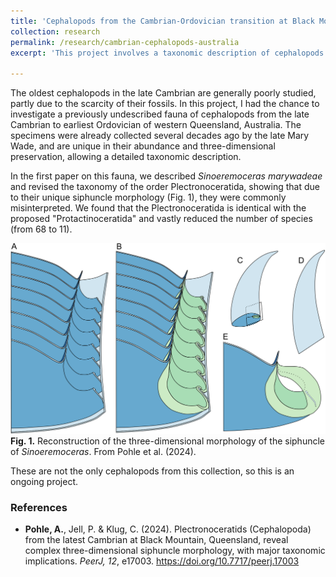 ```yaml
---
title: 'Cephalopods from the Cambrian-Ordovician transition at Black Mountain (Queensland)'
collection: research
permalink: /research/cambrian-cephalopods-australia
excerpt: 'This project involves a taxonomic description of cephalopods from the late Cambrian to earliest Ordovician of western Queensland, Australia, together with a major revision of some of these taxa.'

---
```


The oldest cephalopods in the late Cambrian are generally poorly studied, partly due to the scarcity of their fossils. In this project, I had the chance to investigate a previously undescribed fauna of cephalopods from the late Cambrian to earliest Ordovician of western Queensland, Australia. The specimens were already collected several decades ago by the late Mary Wade, and are unique in their abundance and three-dimensional preservation, allowing a detailed taxonomic description.

In the first paper on this fauna, we described *Sinoeremoceras marywadeae* and revised the taxonomy of the order Plectronoceratida, showing that due to their unique siphuncle morphology (Fig. 1), they were commonly misinterpreted. We found that the Plectronoceratida is identical with the proposed "Protactinoceratida" and vastly reduced the number of species (from 68 to 11).

![Reconstruction of siphuncle of Sinoeremoceras](/images/sinoeremoceras-siphuncle.svg)  
**Fig. 1.** Reconstruction of the three-dimensional morphology of the siphuncle of *Sinoeremoceras*. From Pohle et al. (2024).

These are not the only cephalopods from this collection, so this is an ongoing project.

### References
- **Pohle, A.**, Jell, P. & Klug, C. (2024). Plectronoceratids (Cephalopoda) from the latest Cambrian at Black Mountain, Queensland, reveal complex three-dimensional siphuncle morphology, with major taxonomic implications. *PeerJ, 12*, e17003. <https://doi.org/10.7717/peerj.17003>

